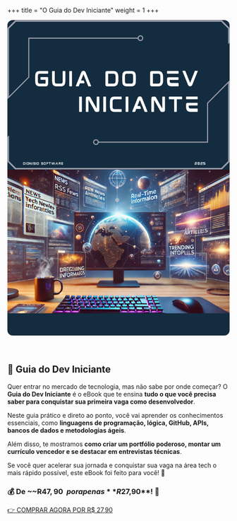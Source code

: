 +++
title = "O Guia do Dev Iniciante"
weight = 1
+++

<a href="https://pay.hotmart.com/F98094178H?off=fqzq49bv">
  <img src="/images/ebook-page-1.png" alt="Capa do eBook Guia do Dev Iniciante" style="max-width: 100%; border-radius: 12px; margin-bottom: 2rem;" />
</a>

## 📘 Guia do Dev Iniciante

Quer entrar no mercado de tecnologia, mas não sabe por onde começar? O **Guia do Dev Iniciante** é o eBook que te ensina **tudo o que você precisa saber para conquistar sua primeira vaga como desenvolvedor**.

Neste guia prático e direto ao ponto, você vai aprender os conhecimentos essenciais, como **linguagens de programação, lógica, GitHub, APIs, bancos de dados e metodologias ágeis**.

Além disso, te mostramos **como criar um portfólio poderoso, montar um currículo vencedor e se destacar em entrevistas técnicas**.

Se você quer acelerar sua jornada e conquistar sua vaga na área tech o mais rápido possível, este eBook foi feito para você! 🚀

### 💰 De ~~R$47,90~~ por apenas **R$27,90**! 🎉

[👉 COMPRAR AGORA POR R$ 27,90](https://pay.hotmart.com/F98094178H?off=fqzq49bv)